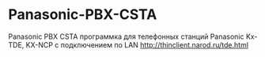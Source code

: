 # Panasonic-PBX-CSTA
Panasonic PBX CSTA
программка для телефонных станций Panasonic Kx-TDE, KX-NCP с подключением по LAN
http://thinclient.narod.ru/tde.html

